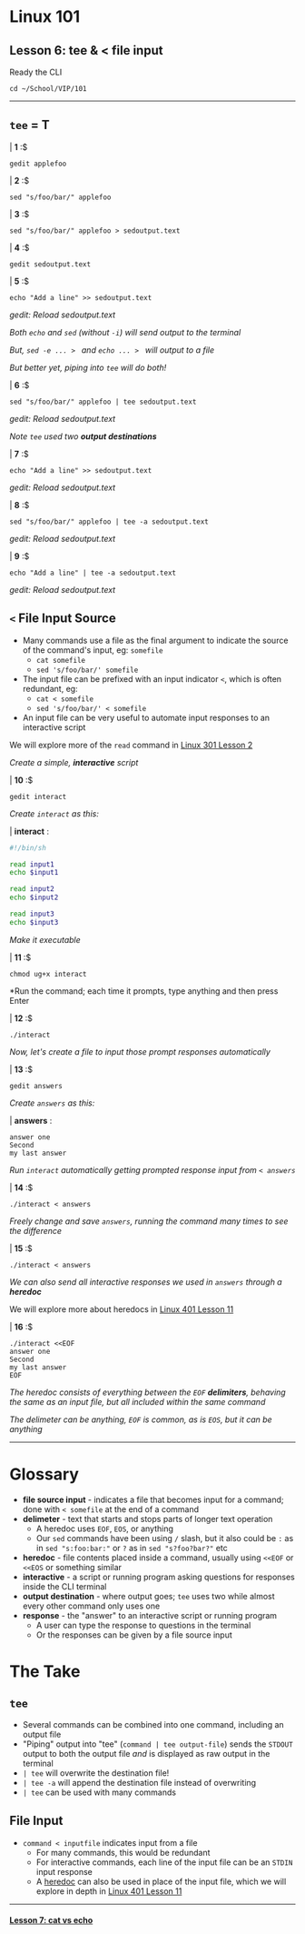 # Linux 101
## Lesson 6: tee & < file input

Ready the CLI

```console
cd ~/School/VIP/101
```

___

## `tee` = T

| **1** :$

```console
gedit applefoo
```

| **2** :$

```console
sed "s/foo/bar/" applefoo
```

| **3** :$

```console
sed "s/foo/bar/" applefoo > sedoutput.text
```

| **4** :$

```console
gedit sedoutput.text
```

| **5** :$

```console
echo "Add a line" >> sedoutput.text
```

*gedit: Reload sedoutput.text*

*Both `echo` and `sed` (without `-i`) will send output to the terminal*

*But, `sed -e ... > ` and `echo ... > ` will output to a file*

*But better yet, piping into `tee` will do both!*

| **6** :$

```console
sed "s/foo/bar/" applefoo | tee sedoutput.text
```

*gedit: Reload sedoutput.text*

*Note `tee` used two **output destinations***

| **7** :$

```console
echo "Add a line" >> sedoutput.text
```

*gedit: Reload sedoutput.text*

| **8** :$

```console
sed "s/foo/bar/" applefoo | tee -a sedoutput.text
```

*gedit: Reload sedoutput.text*

| **9** :$

```console
echo "Add a line" | tee -a sedoutput.text
```

*gedit: Reload sedoutput.text*

## `<` File Input Source
- Many commands use a file as the final argument to indicate the source of the command's input, eg: `somefile`
  - `cat somefile`
  - `sed 's/foo/bar/' somefile`
- The input file can be prefixed with an input indicator `<`, which is often redundant, eg:
  - `cat < somefile`
  - `sed 's/foo/bar/' < somefile`
- An input file can be very useful to automate input responses to an interactive script

We will explore more of the `read` command in [Linux 301 Lesson 2](https://github.com/inkVerb/vip/blob/master/301/Lesson-02.md)

*Create a simple, **interactive** script*

| **10** :$

```console
gedit interact
```

*Create `interact` as this:*

| **interact** :

```sh
#!/bin/sh

read input1
echo $input1

read input2
echo $input2

read input3
echo $input3
```

*Make it executable*

| **11** :$

```console
chmod ug+x interact
```

*Run the command; each time it prompts, type anything and then press <key>Enter</key>

| **12** :$

```console
./interact
```

*Now, let's create a file to input those prompt responses automatically*

| **13** :$

```console
gedit answers
```

*Create `answers` as this:*

| **answers** :

```
answer one
Second
my last answer
```

*Run `interact` automatically getting prompted response input from `< answers`*

| **14** :$

```console
./interact < answers
```

*Freely change and save `answers`, running the command many times to see the difference*

| **15** :$

```console
./interact < answers
```

*We can also send all interactive responses we used in `answers` through a **heredoc***

We will explore more about heredocs in [Linux 401 Lesson 11](https://github.com/inkVerb/vip/blob/master/401/Lesson-11.md)

| **16** :$

```console
./interact <<EOF
answer one
Second
my last answer
EOF
```

*The heredoc consists of everything between the `EOF` **delimiters**, behaving the same as an input file, but all included within the same command*

*The delimeter can be anything, `EOF` is common, as is `EOS`, but it can be anything*

___

# Glossary
- **file source input** - indicates a file that becomes input for a command; done with `< somefile` at the end of a command
- **delimeter** - text that starts and stops parts of longer text operation
  - A heredoc uses `EOF`, `EOS`, or anything
  - Our `sed` commands have been using `/` slash, but it also could be `:` as in `sed "s:foo:bar:"` or `?` as in `sed "s?foo?bar?"` etc
- **heredoc** - file contents placed inside a command, usually using `<<EOF` or `<<EOS` or something similar
- **interactive** - a script or running program asking questions for responses inside the CLI terminal
- **output destination** - where output goes; `tee` uses two while almost every other command only uses one
- **response** - the "answer" to an interactive script or running program
  - A user can type the response to questions in the terminal
  - Or the responses can be given by a file source input

# The Take
## `tee`
- Several commands can be combined into one command, including an output file
- "Piping" output into "tee" (`command | tee output-file`) sends the `STDOUT` output to both the output file *and* is displayed as raw output in the terminal
- `| tee` will overwrite the destination file!
- `| tee -a` will append the destination file instead of overwriting
- `| tee` can be used with many commands

## File Input
- `command < inputfile` indicates input from a file
  - For many commands, this would be redundant
  - For interactive commands, each line of the input file can be an `STDIN` input response
  - A [heredoc](https://github.com/inkVerb/vip/blob/master/401/Lesson-11.md#iii-heredoc-cat-eof) can also be used in place of the input file, which we will explore in depth in [Linux 401 Lesson 11](https://github.com/inkVerb/vip/blob/master/401/Lesson-11.md)

___

#### [Lesson 7: cat vs echo](https://github.com/inkVerb/vip/blob/master/101/Lesson-07.md)
